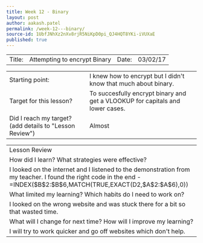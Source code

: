 ```yaml
---
title: Week 12 - Binary
layout: post
author: aakash.patel
permalink: /week-12---binary/
source-id: 1UbfJNhXz2nXv8rjR5NiKpD0pi_QJ4HQT8YKi-iVUXaE
published: true
---
```

<table>
  <tr>
    <td>Title:  </td>
    <td>Attempting to encrypt Binary</td>
    <td> Date:  </td>
    <td>03/02/17</td>
  </tr>
</table>


<table>
  <tr>
    <td>Starting point:</td>
    <td>I knew how to encrypt but I didn't know that much about binary.</td>
  </tr>
  <tr>
    <td>Target for this lesson?</td>
    <td>To succesfully encrypt binary and get a VLOOKUP for capitals and lower cases.</td>
  </tr>
  <tr>
    <td>Did I reach my target? 
(add details to "Lesson Review")</td>
    <td>Almost</td>
  </tr>
</table>


<table>
  <tr>
    <td>Lesson Review</td>
  </tr>
  <tr>
    <td>How did I learn? What strategies were effective? </td>
  </tr>
  <tr>
    <td>I looked on the internet and I listened to the demonstration from my teacher. I found the right code in the end - =INDEX($B$2:$B$6,MATCH(TRUE,EXACT(D2,$A$2:$A$6),0))
</td>
  </tr>
  <tr>
    <td>What limited my learning? Which habits do I need to work on? </td>
  </tr>
  <tr>
    <td>I looked on the wrong website and was stuck there for a bit so that wasted time. </td>
  </tr>
  <tr>
    <td>What will I change for next time? How will I improve my learning?</td>
  </tr>
  <tr>
    <td>I will try to work quicker and go off websites which don't help.</td>
  </tr>
</table>


